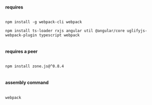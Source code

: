 #### requires
<pre>
<code>
npm install -g webpack-cli webpack<br>
npm install ts-loader rxjs angular util @angular/core uglifyjs-webpack-plugin typescript webpack
</code>
</pre>
#### requires a peer
<pre>
<code>
npm install zone.js@^0.8.4
</code>
</pre>
#### assembly command
<pre>
<code>
webpack
</code>
</pre>
